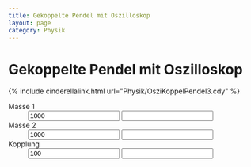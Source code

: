 ```yaml
---
title: Gekoppelte Pendel mit Oszilloskop
layout: page
category: Physik
---
```


# Gekoppelte Pendel mit Oszilloskop




{% include cinderellalink.html url="Physik/OsziKoppelPendel3.cdy" %}

<script type="text/javascript">
function updateSelect1() {
                var v = parseInt(document.getElementById('slider1').value) || 0;
                doScript("A.mass="+v*0.001);
                with(document.form1){text1.value=v*0.001;}
};
function updateSelect2() {
                var v = parseInt(document.getElementById('slider2').value) || 0;
                doScript("B.mass="+v*0.001);
                with(document.form1){text2.value=v*0.001;}
};
function updateSelect3() {
                var v = parseInt(document.getElementById('slider3').value) || 0;
                doScript("a.strength="+v*0.001);
                with(document.form1){text3.value=v*0.001;}
};

fdSliderController.addEvent(window, 'load', updateSelect1);
fdSliderController.addEvent(window, 'load', updateSelect2);
fdSliderController.addEvent(window, 'load', updateSelect3);
</script>
<script language="JavaScript" type="text/javascript">
		function doScript(c)
		{
			document.Cindy.doCindyScript(c);
		};
               cc='"';
</script>










<form name="form1" action="#" method="get" >
      <dl>
        <dt><label for="slider1">Masse 1</label></dt>
        <dd>
         <input name="slider1" id="slider1" type="text" class="fd_range_500_3000 fd_hide_input fd_classname_extraclass fd_callback_updateSelect1" value="1000" />
         <input type="text"  name="text1" />
       </dd>
        <dt><label for="slider2">Masse 2</label></dt>
        <dd>
          <input name="slider2" id="slider2" type="text" class="fd_range_500_3000 fd_hide_input fd_classname_extraclass fd_callback_updateSelect2" value="1000" />
          <input type="text"  name="text2" />
        </dd>
        <dt><label for="slider3">Kopplung</label></dt>
        <dd>
          <input name="slider3" id="slider3" type="text" class="fd_range_0_1000 fd_hide_input fd_classname_extraclass fd_callback_updateSelect3" value="100" />
          <input type="text" name="text3"   />
        </dd>
      </dl>
    </form>
